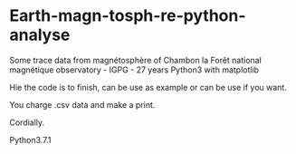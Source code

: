 # Earth-magn-tosph-re-python-analyse
Some trace data from magnétosphère of Chambon la Forêt national magnétique observatory - IGPG - 27 years  Python3 with matplotlib


Hie the code is to finish, can be use as example or can be use if you want.

You charge .csv data and make a print.

Cordially.

Python3.7.1
